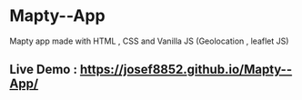 # Mapty--App
Mapty app  made with HTML , CSS and Vanilla JS (Geolocation , leaflet JS)

## Live Demo : https://josef8852.github.io/Mapty--App/
